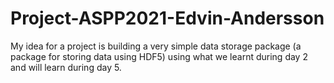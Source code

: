 # Project-ASPP2021-Edvin-Andersson
My idea for a project is building a very simple data storage package (a package for storing data using HDF5) using what we learnt during day 2 and will learn during day 5.
